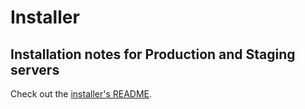 # Installer

## Installation notes for Production and Staging servers

Check out the [installer's README](https://github.com/consul/installer).
